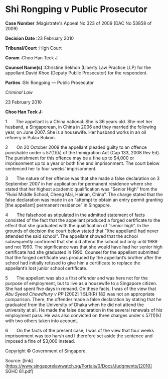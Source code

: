 # Shi Rongping v Public Prosecutor 



**Case Number** :Magistrate's Appeal No 323 of 2009 (DAC No 53858 of 2009) 

**Decision Date** :23 February 2010 

**Tribunal/Court** :High Court 

**Coram** :Choo Han Teck J 

**Counsel Name(s)** :Christine Sekhon (Liberty Law Practice LLP) for the appellant.David Khoo (Deputy Public Prosecutor) for the respondent. 

**Parties** :Shi Rongping — Public Prosecutor 

_Criminal Law_ 

23 February 2010 

**Choo Han Teck J:** 

1       The appellant is a China national. She is 36 years old. She met her husband, a Singaporean, in China in 2006 and they married the following year, on June 2007. She is a housewife. Her husband works in an oil refinery in Pulau Bukom. 

2       On 20 October 2009 the appellant pleaded guilty to an offence punishable under s 57(1)(k) of the Immigration Act (Cap 133, 2008 Rev Ed). The punishment for this offence may be a fine up to $4,000 or imprisonment up to a year or both fine and imprisonment. The court below sentenced her to four weeks’ imprisonment. 

3       The nature of her offence was that she made a false declaration on 3 September 2007 in her application for permanent residence where she stated that her highest academic qualification was “Senior High” from the “Ruixi Middle School, Cheng Mai, Hainan, China”. The charge stated that the false declaration was made in an “attempt to obtain an entry permit granting [the appellant] permanent residence” in Singapore. 

4       The falsehood as stipulated in the admitted statement of facts consisted of the fact that the appellant produced a forged certificate to the effect that she graduated with the qualification of “senior high”. In the grounds of decision the court below stated that “[the appellant] had never attended the said school”. The appellant showed that the school subsequently confirmed that she did attend the school but only until 1989 and not 1990. The significance was that she would have had her senior high certificate had she graduated in 1990. Counsel for the appellant submitted that the forged certificate was produced by the appellant’s brother after the school had initially refused to give him a certificate to replace the appellant’s lost junior school certificate. 

5       The appellant was also a first offender and was here not for the purpose of employment, but to live as a housewife to a Singapore citizen. She had spent five days in remand. On these facts, I was of the view that _Abu Syeed Chowdhury v PP_ <span class="citation">[2002] 1 SLR(R) 182</span> was not an appropriate comparison. There, the offender made a false declaration by stating that he graduated from the University of Dhaka when he did not attend the university at all. He made the false declaration in the several renewals of his employment pass. He was also convicted on three charges under s 57(1)(k) with two others taken into account. 


6       On the facts of the present case, I was of the view that four weeks imprisonment was too harsh and I therefore set aside the sentence and imposed a fine of $3,000 instead. 

 Copyright © Government of Singapore. 


Source: [link](https://www.singaporelawwatch.sg/Portals/0/Docs/Judgments/[2010] SGHC 61.pdf)
